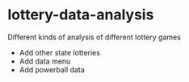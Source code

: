 # lottery-data-analysis
Different kinds of analysis of different lottery games
- Add other state lotteries
- Add data menu
- Add powerball data
